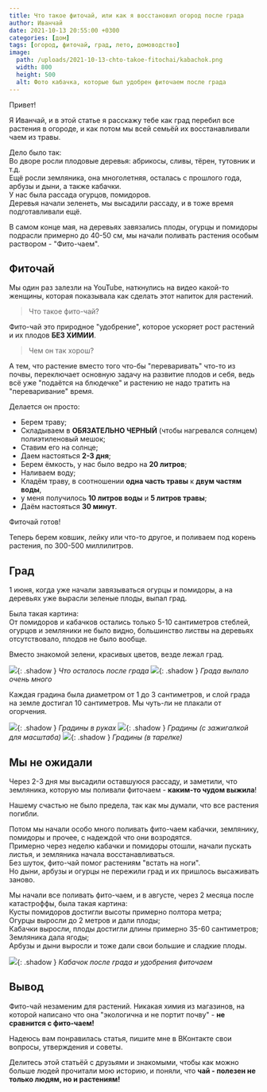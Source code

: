 ```yaml
---
title: Что такое фиточай, или как я восстановил огород после града
author: Иванчай
date: 2021-10-13 20:55:00 +0300
categories: [дом]
tags: [огород, фиточай, град, лето, домоводство]
image:
  path: /uploads/2021-10-13-chto-takoe-fitochai/kabachok.png
  width: 800
  height: 500
  alt: Фото кабачка, которые был удобрен фиточаем после града
---
```


Привет!

Я Иванчай, и в этой статье я расскажу тебе как град перебил все
растения в огороде, и как потом мы всей семьёй их
восстанавливали чаем из травы.

Дело было так:  
Во дворе росли плодовые деревья: абрикосы, сливы, тёрен,
тутовник и т.д.  
Ещё росли земляника, она многолетняя, осталась с прошлого года,
арбузы и дыни, а также кабачки.  
У нас была рассада огурцов, помидоров.  
Деревья начали зеленеть, мы высадили рассаду, и в тоже время
подготавливали ещё.

В самом конце мая, на деревьях завязались плоды, огурцы и
помидоры подрасли примерно до 40-50 см, мы начали поливать
растения особым раствором - "Фито-чаем".

## Фиточай

Мы один раз залезли на YouTube, наткнулись на видео какой-то
женщины, которая показывала как сделать этот напиток для
растений.

> Что такое фито-чай?

Фито-чай это природное "удобрение", которое ускоряет рост
растений и их плодов **БЕЗ ХИМИИ**.

> Чем он так хорош?

А тем, что растение вместо того что-бы "переваривать" что-то из
почвы, переключает основную задачу на развитие плодов и себя,
ведь всё уже "подаётся на блюдечке" и растению не надо тратить
на "переваривание" время.

Делается он просто:

- Берем траву;
- Складываем в **ОБЯЗАТЕЛЬНО ЧЕРНЫЙ** (чтобы нагревался солнцем) полиэтиленовый мешок;
- Ставим его на солнце;
- Даем настояться **2-3 дня**;
- Берем ёмкость, у наc было ведро на **20 литров**;
- Наливаем воду;
- Кладём траву, в соотношении **одна часть травы** к **двум частям воды**,
- у меня получилось **10 литров воды** и **5 литров травы**;
- Даём настояться **30 минут**.

Фиточай готов!

Теперь берем ковшик, лейку или что-то другое, и поливаем под
корень растения, по 300-500 миллилитров.

## Град

1 июня, когда уже начали завязываться огурцы и помидоры, а на
деревьях уже вырасли зеленые плоды, выпал град.

Была такая картина:  
От помидоров и кабачков остались только 5-10 сантиметров
стеблей, огурцов и земляники не было видно, большинство листвы
на деревьях отсутствовало, плодов не было вообще.

Вместо знакомой зелени, красивых цветов, везде лежал град.

![](/uploads/2021-10-13-chto-takoe-fitochai/grad-i-chelovek.jpg){: .shadow }
_Что осталось после града_
![](/uploads/2021-10-13-chto-takoe-fitochai/kalosha-i-grad.jpg){: .shadow }
_Града выпало очень много_

Каждая градина была диаметром от 1 до 3 сантиметров, и слой
града на земле достигал 10 сантиметров.
Мы чуть-ли не плакали от огорчения.

![](/uploads/2021-10-13-chto-takoe-fitochai/grad-i-ruki.jpg){: .shadow }
_Градины в руках_
![](/uploads/2021-10-13-chto-takoe-fitochai/grad-i-zhiga.jpg){: .shadow }
_Градины (с зажигалкой для масштаба)_
![](/uploads/2021-10-13-chto-takoe-fitochai/gradiny-v-tarelke.jpg){: .shadow }
_Градины (в тарелке)_

## Мы не ожидали

Через 2-3 дня мы высадили оставшуюся рассаду, и заметили, что
земляника, которую мы поливали фиточаем - **каким-то чудом
выжила**!

Нашему счастью не было предела, так как мы думали, что все
растения погибли.

Потом мы начали особо много поливать фито-чаем кабачки,
землянику, помидоры и прочее, с надеждой что они возродятся.  
Примерно через неделю кабачки и помидоры отошли, начали пускать
листья, и земляника начала восстанавливаться.  
Без шуток, фито-чай помог растениям "встать на ноги".  
Но дыни, арбузы и огурцы не пережили град и их пришлось
высаживать заново.

Мы начали все поливать фито-чаем, и в августе, через 2 месяца
после катастроффы, была такая картина:  
Кусты помидоров достигли высоты примерно полтора метра;  
Огурцы выросли до 2 метров и дали плоды;  
Кабачки выросли, плоды достигли длины примерно 35-60
сантиметров;  
Земляника дала ягоды;  
Арбузы и дыни выросли и тоже дали свои большие и сладкие плоды.

![](/uploads/2021-10-13-chto-takoe-fitochai/kabachok.png){: .shadow }
_Кабачок после града и удобрения фиточаем_

## Вывод

Фито-чай незаменим для растений. Никакая химия из магазинов, на
которой написано что она "экологична и не портит почву" - **не
сравнится с фито-чаем!**

Надеюсь вам понравилась статья, пишите мне в ВКонтакте свои
вопросы, утверждения и советы.

Делитесь этой статьёй с друзьями и знакомыми, чтобы как можно
больше людей прочитали мою историю, и поняли, что **чай - полезен
не только людям, но и растениям!**
